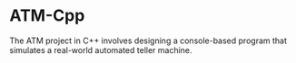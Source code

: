 # ATM-Cpp
The ATM project in C++ involves designing a console-based program that simulates a real-world automated teller machine.
